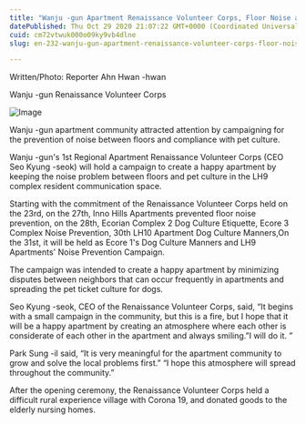 ```yaml
---
title: "Wanju -gun Apartment Renaissance Volunteer Corps, Floor Noise and Pet Dog Culture Compliance Campaign"
datePublished: Thu Oct 29 2020 21:07:22 GMT+0000 (Coordinated Universal Time)
cuid: cm72vtwuk000o09ky9vb4dlne
slug: en-232-wanju-gun-apartment-renaissance-volunteer-corps-floor-noise-and-pet-dog-culture-compliance-campaign

---
```



Written/Photo: Reporter Ahn Hwan -hwan

Wanju -gun Renaissance Volunteer Corps

![Image](https://cdn.hashnode.com/res/hashnode/image/upload/v1739423480692/521df9b9-a16c-4841-b515-24f8abba292a.jpeg)

Wanju -gun apartment community attracted attention by campaigning for the prevention of noise between floors and compliance with pet culture.

Wanju -gun's 1st Regional Apartment Renaissance Volunteer Corps (CEO Seo Kyung -seok) will hold a campaign to create a happy apartment by keeping the noise problem between floors and pet culture in the LH9 complex resident communication space.

Starting with the commitment of the Renaissance Volunteer Corps held on the 23rd, on the 27th, Inno Hills Apartments prevented floor noise prevention, on the 28th, Ecorian Complex 2 Dog Culture Etiquette, Ecore 3 Complex Noise Prevention, 30th LH10 Apartment Dog Culture Manners,On the 31st, it will be held as Ecore 1's Dog Culture Manners and LH9 Apartments' Noise Prevention Campaign.

The campaign was intended to create a happy apartment by minimizing disputes between neighbors that can occur frequently in apartments and spreading the pet ticket culture for dogs.

Seo Kyung -seok, CEO of the Renaissance Volunteer Corps, said, “It begins with a small campaign in the community, but this is a fire, but I hope that it will be a happy apartment by creating an atmosphere where each other is considerate of each other in the apartment and always smiling.”I will do it. ”

Park Sung -il said, “It is very meaningful for the apartment community to grow and solve the local problems first.” “I hope this atmosphere will spread throughout the community.”

After the opening ceremony, the Renaissance Volunteer Corps held a difficult rural experience village with Corona 19, and donated goods to the elderly nursing homes.